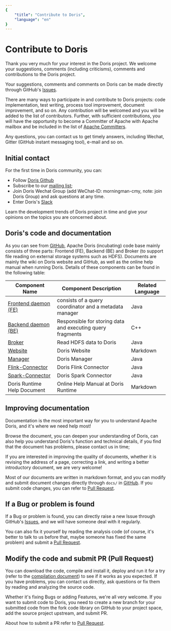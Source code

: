 ```yaml
---
{
    "title": "Contribute to Doris",
    "language": "en"
}
---
```


<!-- 
Licensed to the Apache Software Foundation (ASF) under one
or more contributor license agreements.  See the NOTICE file
distributed with this work for additional information
regarding copyright ownership.  The ASF licenses this file
to you under the Apache License, Version 2.0 (the
"License"); you may not use this file except in compliance
with the License.  You may obtain a copy of the License at

  http://www.apache.org/licenses/LICENSE-2.0

Unless required by applicable law or agreed to in writing,
software distributed under the License is distributed on an
"AS IS" BASIS, WITHOUT WARRANTIES OR CONDITIONS OF ANY
KIND, either express or implied.  See the License for the
specific language governing permissions and limitations
under the License.
-->

# Contribute to Doris

Thank you very much for your interest in the Doris project. We welcome your suggestions, comments (including criticisms), comments and contributions to the Doris project.

Your suggestions, comments and comments on Doris can be made directly through GitHub's [Issues](https://github.com/apache/incubator-doris/issues/new/choose).

There are many ways to participate in and contribute to Doris projects: code implementation, test writing, process tool improvement, document improvement, and so on. Any contribution will be welcomed and you will be added to the list of contributors. Further, with sufficient contributions, you will have the opportunity to become a Committer of Apache with Apache mailbox and be included in the list of [Apache Committers](http://people.apache.org/committer-index.html).

Any questions, you can contact us to get timely answers, including Wechat, Gitter (GitHub instant messaging tool), e-mail and so on.

## Initial contact

For the first time in Doris community, you can:

* Follow [Doris Github](https://github.com/apache/doris)
* Subscribe to our [mailing list](./subscribe-mail-list);
* Join Doris Wechat Group (add WeChat-ID: morningman-cmy, note: join Doris Group) and ask questions at any time.
* Enter Doris's [Slack](https://join.slack.com/t/apachedoriscommunity/shared_invite/zt-11jb8gesh-7IukzSrdea6mqoG0HB4gZg)

Learn the development trends of Doris project in time and give your opinions on the topics you are concerned about.

## Doris's code and documentation

As you can see from [GitHub](https://github.com/apache/doris), Apache Doris (incubating) code base mainly consists of three parts: Frontend (FE), Backend (BE) and Broker (to support file reading on external storage systems such as HDFS). Documents are mainly the wiki on Doris website and GitHub, as well as the online help manual when running Doris. Details of these components can be found in the following table:

| Component Name | Component Description | Related Language|
|--------|----------------------------|----------|
| [Frontend daemon (FE)](https://github.com/apache/doris) | consists of a query coordinator and a metadata manager | Java|
| [Backend daemon (BE)](https://github.com/apache/doris) | Responsible for storing data and executing query fragments | C++|
| [Broker](https://github.com/apache/doris) | Read HDFS data to Doris | Java|
| [Website](https://github.com/apache/doris-website) | Doris Website | Markdown |
| [Manager](https://github.com/apache/doris-manager) | Doris Manager | Java |
| [Flink-Connector](https://github.com/apache/doris-flink-connector) | Doris Flink Connector | Java |
| [Spark-Connector](https://github.com/apache/doris-spark-connector) | Doris Spark Connector | Java |
| Doris Runtime Help Document | Online Help Manual at Doris Runtime | Markdown|

## Improving documentation

Documentation is the most important way for you to understand Apache Doris, and it's where we need help most!

Browse the document, you can deepen your understanding of Doris, can also help you understand Doris's function and technical details, if you find that the document has problems, please contact us in time;

If you are interested in improving the quality of documents, whether it is revising the address of a page, correcting a link, and writing a better introductory document, we are very welcome!

Most of our documents are written in markdown format, and you can modify and submit document changes directly through `docs/` in [GitHub](https://github.com/apache/doris). If you submit code changes, you can refer to [Pull Request](./pull-request).

## If a Bug or problem is found

If a Bug or problem is found, you can directly raise a new Issue through GitHub's [Issues](https://github.com/apache/doris/issues/new/choose), and we will have someone deal with it regularly.

You can also fix it yourself by reading the analysis code (of course, it's better to talk to us before that, maybe someone has fixed the same problem) and submit a [Pull Request](./pull-request).

## Modify the code and submit PR (Pull Request)

You can download the code, compile and install it, deploy and run it for a try (refer to the [compilation document](../../install/source-install/compilation)) to see if it works as you expected. If you have problems, you can contact us directly, ask questions or fix them by reading and analyzing the source code.

Whether it's fixing Bugs or adding Features, we're all very welcome. If you want to submit code to Doris, you need to create a new branch for your submitted code from the fork code library on GitHub to your project space, add the source project upstream, and submit PR.

About how to submit a PR refer to [Pull Request](./pull-request).
